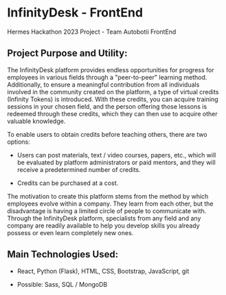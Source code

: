 # InfinityDesk - FrontEnd
Hermes Hackathon 2023 Project - Team Autobotii FrontEnd

## Project Purpose and Utility:

The InfinityDesk platform provides endless opportunities for progress for employees in various fields through a "peer-to-peer" learning method. Additionally, to ensure a meaningful contribution from all individuals involved in the community created on the platform, a type of virtual credits (Infinity Tokens) is introduced. With these credits, you can acquire training sessions in your chosen field, and the person offering those lessons is redeemed through these credits, which they can then use to acquire other valuable knowledge.

To enable users to obtain credits before teaching others, there are two options:

- Users can post materials, text / video courses, papers, etc., which will be evaluated by platform administrators or paid mentors, and they will receive a predetermined number of credits.

- Credits can be purchased at a cost.

The motivation to create this platform stems from the method by which employees evolve within a company. They learn from each other, but the disadvantage is having a limited circle of people to communicate with. Through the InfinityDesk platform, specialists from any field and any company are readily available to help you develop skills you already possess or even learn completely new ones.

## Main Technologies Used:
- React, Python (Flask), HTML, CSS, Bootstrap, JavaScript, git

- Possible: Sass, SQL / MongoDB
